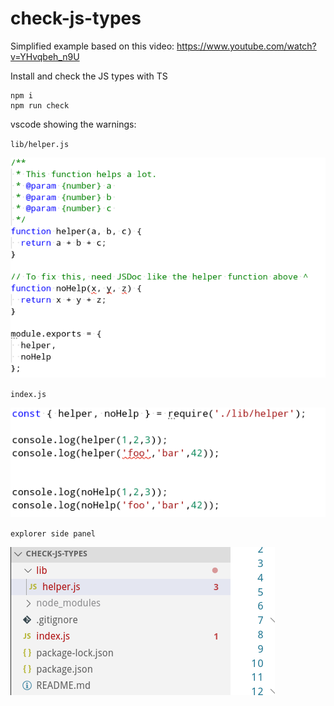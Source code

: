 # check-js-types

Simplified example based on this video: https://www.youtube.com/watch?v=YHvqbeh_n9U

Install and check the JS types with TS

```
npm i
npm run check
```

vscode showing the warnings:

`lib/helper.js`

![Alt screenshot1](https://raw.githubusercontent.com/helio-frota/check-js-types/master/vscode1.png)

`index.js`

![Alt screenshot1](https://raw.githubusercontent.com/helio-frota/check-js-types/master/vscode2.png)

`explorer side panel`

![Alt screenshot1](https://raw.githubusercontent.com/helio-frota/check-js-types/master/vscode3.png)